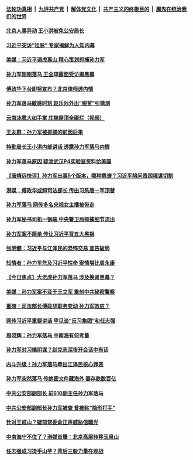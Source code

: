 

####  [法轮功真相](../../../../basic/blob/master/README.md?t=04260001) &nbsp;|&nbsp; [九评共产党](../../../../9ping.md/blob/master/README.md?t=04260001) &nbsp;|&nbsp; [解体党文化](../../../../jtdwh.md/blob/master/README.md?t=04260001)  &nbsp;|&nbsp; [共产主义的终极目的](../../../../gczydzjmd.md/blob/master/README.md?t=04260001) &nbsp;|&nbsp; [魔鬼在统治我们的世界](../../../../mgztzwmdsj.md/blob/master/README.md?t=04260001) 

#### [北京人事异动 王小洪被免公安局长](../pages/prog1138/a102831282.md?t=04260001) 

#### [习近平突访“祖脉” 专家揭鲜为人知内幕](../pages/prog1138/a102830370.md?t=04260001) 

#### [美媒：习近平调虎离山 精心策划抓捕孙力军](../pages/prog1138/a102829888.md?t=04260001) 

#### [孙力军刚刚落马 王全璋露面受访揭黑幕](../pages/prog1138/a102829699.md?t=04260001) 

#### [傅政华下台即将宣布？北京律师透内情](../pages/prog1138/a102829656.md?t=04260001) 

#### [孙力军落马敏感时刻 赵乐际外出“脱贫”引猜测](../pages/prog1138/a102829612.md?t=04260001) 

#### [云南冰雹大如手掌 庄稼屋顶全砸烂（视频）](../pages/prog1138/a102829358.md?t=04260001) 

#### [王友群：孙力军被抓捕的前因后果](../pages/prog1138/a102828945.md?t=04260001) 

#### [特勤局长王小洪内部讲话 透露孙力军落马内情](../pages/prog1138/a102828742.md?t=04260001) 

#### [孙力军落马原因 疑泄武汉P4实验室资料给美国](../pages/prog1138/a102828709.md?t=04260001) 

#### [【唐靖远快评】孙力军出事5个版本，哪种靠谱？习近平陷问责困境谋切割](../pages/prog1138/a102828680.md?t=04260001) 

#### [港媒：傅政华或卸司法部长 传由习系唐一军顶替](../pages/prog1138/a102828703.md?t=04260001) 

#### [孙力军落马 网传多名央视女主播被带走](../pages/prog1138/a102828651.md?t=04260001) 

#### [孙力军秘书司机一锅端 中央警卫局抓捕细节流出](../pages/prog1138/a102828085.md?t=04260001) 

#### [孙力军案不简单 传让习近平背五大黑锅](../pages/prog1138/a102828028.md?t=04260001) 

#### [张明健：习近平与江泽民的恐怖交易 宣告破局](../pages/prog1138/a102828015.md?t=04260001) 

#### [知情者：孙力军危及习近平性命 案情堪比周永康](../pages/prog1138/a102827949.md?t=04260001) 

#### [【今日焦点】大老虎孙力军落马 涉及换肾黑幕？](../pages/prog1138/a102827902.md?t=04260001) 

#### [美媒：孙力军案不亚于王立军 重创中共秘密警察](../pages/prog1138/a102827852.md?t=04260001) 

#### [重磅！司法部长傅政华职务变动 孙力军效应？](../pages/prog1138/a102827857.md?t=04260001) 

#### [网传习近平重要讲话 罕见谈“反习集团”和任志强](../pages/prog1138/a102827820.md?t=04260001) 

#### [周晓辉：孙力军落马 中南海有何考量](../pages/prog1138/a102827195.md?t=04260001) 

#### [孙力军对习搞阴谋？赵克志深夜开会话中有话](../pages/prog1138/a102827117.md?t=04260001) 

#### [内斗升级！孙力军落马牵出江泽民核心罪恶](../pages/prog1138/a102827019.md?t=04260001) 

#### [孙力军突然落马 传绝密文件藏海外 妻存款数百亿](../pages/prog1138/a102827003.md?t=04260001) 

#### [中共公安部副部长 前610副主任孙力军落马](../pages/prog1138/a102826855.md?t=04260001) 

#### [中共公安部副部长孙力军被查 曾被称“隐形打手”](../pages/prog1138/a102826758.md?t=04260001) 

#### [针对王岐山？疑前常委俞正声威胁信曝光](../pages/prog1138/a102826157.md?t=04260001) 

#### [中南海守不住了？港媒首爆：北京高层转移玉泉山](../pages/prog1138/a102825887.md?t=04260001) 

#### [任志强成习烫手山芋？背后三股力量在观战](../pages/prog1138/a102825255.md?t=04260001) 

